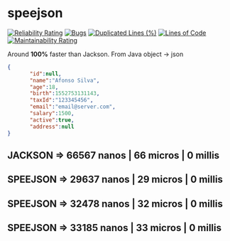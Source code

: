 # speejson

[![Reliability Rating](https://sonarcloud.io/api/project_badges/measure?project=heitorfm_speejson&metric=reliability_rating)](https://sonarcloud.io/dashboard?id=heitorfm_speejson) [![Bugs](https://sonarcloud.io/api/project_badges/measure?project=heitorfm_speejson&metric=bugs)](https://sonarcloud.io/dashboard?id=heitorfm_speejson) [![Duplicated Lines (%)](https://sonarcloud.io/api/project_badges/measure?project=heitorfm_speejson&metric=duplicated_lines_density)](https://sonarcloud.io/dashboard?id=heitorfm_speejson) [![Lines of Code](https://sonarcloud.io/api/project_badges/measure?project=heitorfm_speejson&metric=ncloc)](https://sonarcloud.io/dashboard?id=heitorfm_speejson) [![Maintainability Rating](https://sonarcloud.io/api/project_badges/measure?project=heitorfm_speejson&metric=sqale_rating)](https://sonarcloud.io/dashboard?id=heitorfm_speejson) 



Around **100%** faster than Jackson. From Java object -> json

```json
{  
       "id":null,
       "name":"Afonso Silva",
       "age":18,
       "birth":1552753131143,
       "taxId":"123345456",
       "email":"email@server.com",
       "salary":1500,
       "active":true,
       "address":null
}
```

## JACKSON => 66567 nanos | 66 micros | 0 millis

## SPEEJSON => 29637 nanos  |  29 micros  |  0 millis
## SPEEJSON => 32478 nanos  |  32 micros  |  0 millis
## SPEEJSON => 33185 nanos  |  33 micros  |  0 millis
